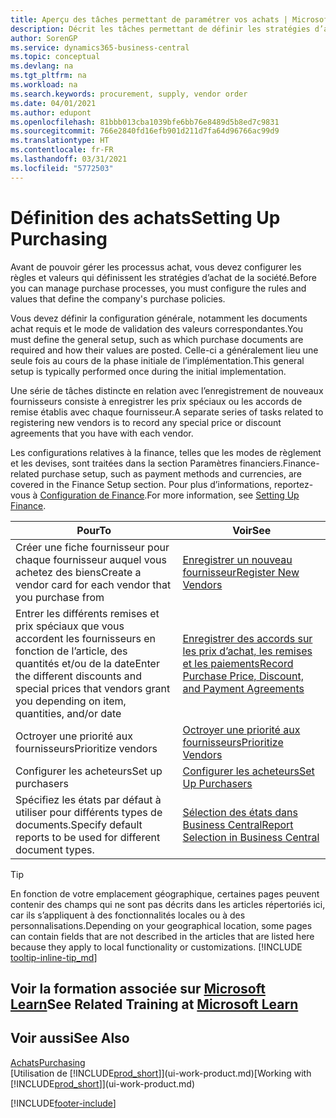 ```yaml
---
title: Aperçu des tâches permettant de paramétrer vos achats | Microsoft Docs
description: Décrit les tâches permettant de définir les stratégies d’approvisionnement de votre société et de déterminer vos processus d’achat.
author: SorenGP
ms.service: dynamics365-business-central
ms.topic: conceptual
ms.devlang: na
ms.tgt_pltfrm: na
ms.workload: na
ms.search.keywords: procurement, supply, vendor order
ms.date: 04/01/2021
ms.author: edupont
ms.openlocfilehash: 81bbb013cba1039bfe6bb76e8489d5b8ed7c9831
ms.sourcegitcommit: 766e2840fd16efb901d211d7fa64d96766ac99d9
ms.translationtype: HT
ms.contentlocale: fr-FR
ms.lasthandoff: 03/31/2021
ms.locfileid: "5772503"
---
```

# <a name="setting-up-purchasing"></a><span data-ttu-id="96508-103">Définition des achats</span><span class="sxs-lookup"><span data-stu-id="96508-103">Setting Up Purchasing</span></span>
<span data-ttu-id="96508-104">Avant de pouvoir gérer les processus achat, vous devez configurer les règles et valeurs qui définissent les stratégies d’achat de la société.</span><span class="sxs-lookup"><span data-stu-id="96508-104">Before you can manage purchase processes, you must configure the rules and values that define the company's purchase policies.</span></span>

<span data-ttu-id="96508-105">Vous devez définir la configuration générale, notamment les documents achat requis et le mode de validation des valeurs correspondantes.</span><span class="sxs-lookup"><span data-stu-id="96508-105">You must define the general setup, such as which purchase documents are required and how their values are posted.</span></span> <span data-ttu-id="96508-106">Celle-ci a généralement lieu une seule fois au cours de la phase initiale de l’implémentation.</span><span class="sxs-lookup"><span data-stu-id="96508-106">This general setup is typically performed once during the initial implementation.</span></span>

<span data-ttu-id="96508-107">Une série de tâches distincte en relation avec l’enregistrement de nouveaux fournisseurs consiste à enregistrer les prix spéciaux ou les accords de remise établis avec chaque fournisseur.</span><span class="sxs-lookup"><span data-stu-id="96508-107">A separate series of tasks related to registering new vendors is to record any special price or discount agreements that you have with each vendor.</span></span>

<span data-ttu-id="96508-108">Les configurations relatives à la finance, telles que les modes de règlement et les devises, sont traitées dans la section Paramètres financiers.</span><span class="sxs-lookup"><span data-stu-id="96508-108">Finance-related purchase setup, such as payment methods and currencies, are covered in the Finance Setup section.</span></span> <span data-ttu-id="96508-109">Pour plus d’informations, reportez-vous à [Configuration de Finance](finance-setup-finance.md).</span><span class="sxs-lookup"><span data-stu-id="96508-109">For more information, see [Setting Up Finance](finance-setup-finance.md).</span></span>

| <span data-ttu-id="96508-110">Pour</span><span class="sxs-lookup"><span data-stu-id="96508-110">To</span></span> | <span data-ttu-id="96508-111">Voir</span><span class="sxs-lookup"><span data-stu-id="96508-111">See</span></span> |
| --- | --- |
| <span data-ttu-id="96508-112">Créer une fiche fournisseur pour chaque fournisseur auquel vous achetez des biens</span><span class="sxs-lookup"><span data-stu-id="96508-112">Create a vendor card for each vendor that you purchase from</span></span>|[<span data-ttu-id="96508-113">Enregistrer un nouveau fournisseur</span><span class="sxs-lookup"><span data-stu-id="96508-113">Register New Vendors</span></span>](purchasing-how-register-new-vendors.md) |
| <span data-ttu-id="96508-114">Entrer les différents remises et prix spéciaux que vous accordent les fournisseurs en fonction de l’article, des quantités et/ou de la date</span><span class="sxs-lookup"><span data-stu-id="96508-114">Enter the different discounts and special prices that vendors grant you depending on item, quantities, and/or date</span></span> |[<span data-ttu-id="96508-115">Enregistrer des accords sur les prix d’achat, les remises et les paiements</span><span class="sxs-lookup"><span data-stu-id="96508-115">Record Purchase Price, Discount, and Payment Agreements</span></span>](purchasing-how-record-purchase-price-discount-payment-agreements.md) |
| <span data-ttu-id="96508-116">Octroyer une priorité aux fournisseurs</span><span class="sxs-lookup"><span data-stu-id="96508-116">Prioritize vendors</span></span> |[<span data-ttu-id="96508-117">Octroyer une priorité aux fournisseurs</span><span class="sxs-lookup"><span data-stu-id="96508-117">Prioritize Vendors</span></span>](purchasing-how-prioritize-vendors.md) |
| <span data-ttu-id="96508-118">Configurer les acheteurs</span><span class="sxs-lookup"><span data-stu-id="96508-118">Set up purchasers</span></span> |[<span data-ttu-id="96508-119">Configurer les acheteurs</span><span class="sxs-lookup"><span data-stu-id="96508-119">Set Up Purchasers</span></span>](purchasing-how-setup-purchasers.md) |
|<span data-ttu-id="96508-120">Spécifiez les états par défaut à utiliser pour différents types de documents.</span><span class="sxs-lookup"><span data-stu-id="96508-120">Specify default reports to be used for different document types.</span></span>|[<span data-ttu-id="96508-121">Sélection des états dans Business Central</span><span class="sxs-lookup"><span data-stu-id="96508-121">Report Selection in Business Central</span></span>](across-report-selections.md)|

> [!TIP]
> <span data-ttu-id="96508-122">En fonction de votre emplacement géographique, certaines pages peuvent contenir des champs qui ne sont pas décrits dans les articles répertoriés ici, car ils s’appliquent à des fonctionnalités locales ou à des personnalisations.</span><span class="sxs-lookup"><span data-stu-id="96508-122">Depending on your geographical location, some pages can contain fields that are not described in the articles that are listed here because they apply to local functionality or customizations.</span></span> [!INCLUDE [tooltip-inline-tip_md](includes/tooltip-inline-tip_md.md)]

## <a name="see-related-training-at-microsoft-learn"></a><span data-ttu-id="96508-123">Voir la formation associée sur [Microsoft Learn](/learn/paths/trade-get-started-dynamics-365-business-central/)</span><span class="sxs-lookup"><span data-stu-id="96508-123">See Related Training at [Microsoft Learn](/learn/paths/trade-get-started-dynamics-365-business-central/)</span></span>

## <a name="see-also"></a><span data-ttu-id="96508-124">Voir aussi</span><span class="sxs-lookup"><span data-stu-id="96508-124">See Also</span></span>

[<span data-ttu-id="96508-125">Achats</span><span class="sxs-lookup"><span data-stu-id="96508-125">Purchasing</span></span>](purchasing-manage-purchasing.md)  
<span data-ttu-id="96508-126">[Utilisation de [!INCLUDE[prod_short](includes/prod_short.md)]](ui-work-product.md)</span><span class="sxs-lookup"><span data-stu-id="96508-126">[Working with [!INCLUDE[prod_short](includes/prod_short.md)]](ui-work-product.md)</span></span>


[!INCLUDE[footer-include](includes/footer-banner.md)]